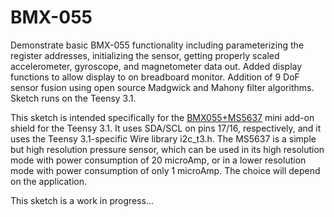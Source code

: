 BMX-055
=======
 Demonstrate basic BMX-055 functionality including parameterizing the register addresses, initializing the sensor, 
 getting properly scaled accelerometer, gyroscope, and magnetometer data out. Added display functions to 
 allow display to on breadboard monitor. Addition of 9 DoF sensor fusion using open source Madgwick and 
 Mahony filter algorithms. Sketch runs on the Teensy 3.1.
 
 This sketch is intended specifically for the [BMX055+MS5637](https://www.tindie.com/products/onehorse/bmx-055-9-axis-motion-sensor-add-on-for-teensy-31/) mini add-on shield for the Teensy 3.1.
 It uses SDA/SCL on pins 17/16, respectively, and it uses the Teensy 3.1-specific Wire library i2c_t3.h.
 The MS5637 is a simple but high resolution pressure sensor, which can be used in its high resolution
 mode with power consumption of 20 microAmp, or in a lower resolution mode with power consumption of
 only 1 microAmp. The choice will depend on the application.
 
 This sketch is a work in progress...
